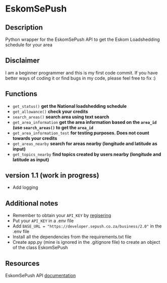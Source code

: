 # EskomSePush

## Description
Python wrapper for the EskomSePush API to get the Eskom Loadshedding schedule for your area

## Disclaimer
I am a beginner programmer and this is my first code commit. If you have better ways of coding it or find bugs in my code, please feel free to fix :)

## Functions
- `get_status()` **get the National loadshedding schedule**
- `get_allowance()` **check your credits**
- `search_areas()` **search area using text search**
- `get_area_information` **get the area information based on the `area_id` (use `search_areas()` to get the `area_id`**
- `get_area_information_test` **for testing purposes. Does not count towards your credits**
- `get_areas_nearby` **search for areas nearby (longitude and latitude as input)**
- `get_topics_nearby` **find topics created by users nearby (longitude and latitude as input)**

## version 1.1 (work in progress)

- Add logging 

## Additional notes
- Remember to obtain your `API_KEY` by [regisering](https://eskomsepush.gumroad.com/l/api)
- Put your `API_KEY` in a .env file 
- Add `BASE_URL = "https://developer.sepush.co.za/business/2.0"` in the .env file
- Install all the dependencies from the requirements.txt file
- Create app.py (mine is ignored in the .gitignore file) to create an object of the class EskomSePush

## Resources 
EskomSePush API [documentation](https://documenter.getpostman.com/view/1296288/UzQuNk3E#intro)


